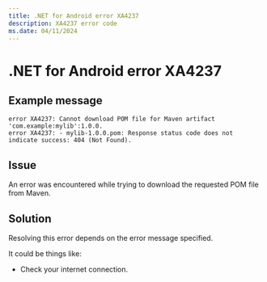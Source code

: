 ```yaml
---
title: .NET for Android error XA4237
description: XA4237 error code
ms.date: 04/11/2024
---
```

# .NET for Android error XA4237

## Example message

```
error XA4237: Cannot download POM file for Maven artifact 'com.example:mylib':1.0.0.
error XA4237: - mylib-1.0.0.pom: Response status code does not indicate success: 404 (Not Found).
```

## Issue

An error was encountered while trying to download the requested POM file from Maven.

## Solution

Resolving this error depends on the error message specified.

It could be things like:
- Check your internet connection.
